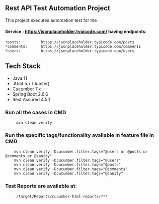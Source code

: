 ## Rest API Test Automation Project
This project executes automation test for the

#### Service :  https://jsonplaceholder.typicode.com/ having endpoints:
    
    *posts:         https://jsonplaceholder.typicode.com/posts 
    *comments:      https://jsonplaceholder.typicode.com/comments
    *users:         https://jsonplaceholder.typicode.com/users

## Tech Stack
* Java 11
* JUnit 5.x (Jupiter)
* Cucumber 7.x
* Spring Boot 2.6.6
* Rest Assured 4.5.1

### Run all the cases in CMD

         mvn clean verify 

### Run the specific tags/functionality available in feature file in CMD

        mvn clean verify -Dcucumber.filter.tags="@users or @posts or @comments or @sanity" 
        mvn clean verify -Dcucumber.filter.tags="@users"
        mvn clean verify -Dcucumber.filter.tags="@posts"
        mvn clean verify -Dcucumber.filter.tags="@comments"
        mvn clean verify -Dcucumber.filter.tags="@sanity"

### Test Reports are available at:

         /target/Reports/cucumber-html-reports/***
